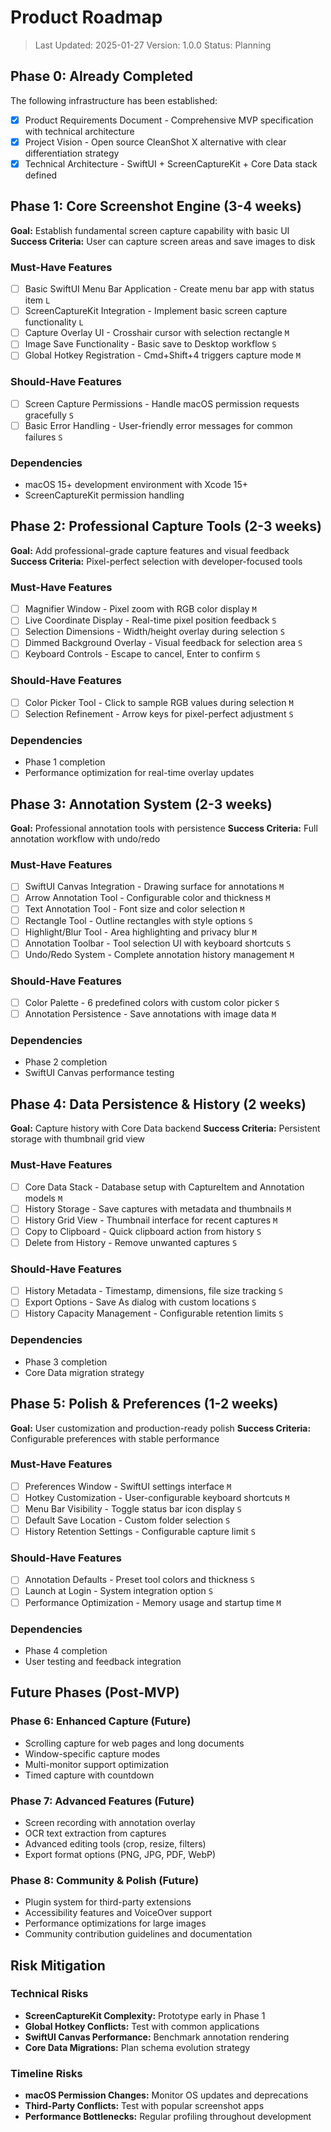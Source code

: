 # Product Roadmap

> Last Updated: 2025-01-27
> Version: 1.0.0
> Status: Planning

## Phase 0: Already Completed

The following infrastructure has been established:

- [x] Product Requirements Document - Comprehensive MVP specification with technical architecture
- [x] Project Vision - Open source CleanShot X alternative with clear differentiation strategy
- [x] Technical Architecture - SwiftUI + ScreenCaptureKit + Core Data stack defined

## Phase 1: Core Screenshot Engine (3-4 weeks)

**Goal:** Establish fundamental screen capture capability with basic UI
**Success Criteria:** User can capture screen areas and save images to disk

### Must-Have Features

- [ ] Basic SwiftUI Menu Bar Application - Create menu bar app with status item `L`
- [ ] ScreenCaptureKit Integration - Implement basic screen capture functionality `L` 
- [ ] Capture Overlay UI - Crosshair cursor with selection rectangle `M`
- [ ] Image Save Functionality - Basic save to Desktop workflow `S`
- [ ] Global Hotkey Registration - Cmd+Shift+4 triggers capture mode `M`

### Should-Have Features

- [ ] Screen Capture Permissions - Handle macOS permission requests gracefully `S`
- [ ] Basic Error Handling - User-friendly error messages for common failures `S`

### Dependencies

- macOS 15+ development environment with Xcode 15+
- ScreenCaptureKit permission handling

## Phase 2: Professional Capture Tools (2-3 weeks)

**Goal:** Add professional-grade capture features and visual feedback
**Success Criteria:** Pixel-perfect selection with developer-focused tools

### Must-Have Features

- [ ] Magnifier Window - Pixel zoom with RGB color display `M`
- [ ] Live Coordinate Display - Real-time pixel position feedback `S`
- [ ] Selection Dimensions - Width/height overlay during selection `S`
- [ ] Dimmed Background Overlay - Visual feedback for selection area `S`
- [ ] Keyboard Controls - Escape to cancel, Enter to confirm `S`

### Should-Have Features

- [ ] Color Picker Tool - Click to sample RGB values during selection `M`
- [ ] Selection Refinement - Arrow keys for pixel-perfect adjustment `S`

### Dependencies

- Phase 1 completion
- Performance optimization for real-time overlay updates

## Phase 3: Annotation System (2-3 weeks)

**Goal:** Professional annotation tools with persistence
**Success Criteria:** Full annotation workflow with undo/redo

### Must-Have Features

- [ ] SwiftUI Canvas Integration - Drawing surface for annotations `M`
- [ ] Arrow Annotation Tool - Configurable color and thickness `M`
- [ ] Text Annotation Tool - Font size and color selection `M`
- [ ] Rectangle Tool - Outline rectangles with style options `S`
- [ ] Highlight/Blur Tool - Area highlighting and privacy blur `M`
- [ ] Annotation Toolbar - Tool selection UI with keyboard shortcuts `S`
- [ ] Undo/Redo System - Complete annotation history management `M`

### Should-Have Features

- [ ] Color Palette - 6 predefined colors with custom color picker `S`
- [ ] Annotation Persistence - Save annotations with image data `M`

### Dependencies

- Phase 2 completion
- SwiftUI Canvas performance testing

## Phase 4: Data Persistence & History (2 weeks)

**Goal:** Capture history with Core Data backend
**Success Criteria:** Persistent storage with thumbnail grid view

### Must-Have Features

- [ ] Core Data Stack - Database setup with CaptureItem and Annotation models `M`
- [ ] History Storage - Save captures with metadata and thumbnails `M`
- [ ] History Grid View - Thumbnail interface for recent captures `M`
- [ ] Copy to Clipboard - Quick clipboard action from history `S`
- [ ] Delete from History - Remove unwanted captures `S`

### Should-Have Features

- [ ] History Metadata - Timestamp, dimensions, file size tracking `S`
- [ ] Export Options - Save As dialog with custom locations `S`
- [ ] History Capacity Management - Configurable retention limits `S`

### Dependencies

- Phase 3 completion
- Core Data migration strategy

## Phase 5: Polish & Preferences (1-2 weeks)

**Goal:** User customization and production-ready polish
**Success Criteria:** Configurable preferences with stable performance

### Must-Have Features

- [ ] Preferences Window - SwiftUI settings interface `M`
- [ ] Hotkey Customization - User-configurable keyboard shortcuts `M`
- [ ] Menu Bar Visibility - Toggle status bar icon display `S`
- [ ] Default Save Location - Custom folder selection `S`
- [ ] History Retention Settings - Configurable capture limit `S`

### Should-Have Features

- [ ] Annotation Defaults - Preset tool colors and thickness `S`
- [ ] Launch at Login - System integration option `S`
- [ ] Performance Optimization - Memory usage and startup time `M`

### Dependencies

- Phase 4 completion
- User testing and feedback integration

## Future Phases (Post-MVP)

### Phase 6: Enhanced Capture (Future)
- Scrolling capture for web pages and long documents
- Window-specific capture modes
- Multi-monitor support optimization
- Timed capture with countdown

### Phase 7: Advanced Features (Future)
- Screen recording with annotation overlay
- OCR text extraction from captures
- Advanced editing tools (crop, resize, filters)
- Export format options (PNG, JPG, PDF, WebP)

### Phase 8: Community & Polish (Future)
- Plugin system for third-party extensions
- Accessibility features and VoiceOver support
- Performance optimizations for large images
- Community contribution guidelines and documentation

## Risk Mitigation

### Technical Risks
- **ScreenCaptureKit Complexity:** Prototype early in Phase 1
- **Global Hotkey Conflicts:** Test with common applications
- **SwiftUI Canvas Performance:** Benchmark annotation rendering
- **Core Data Migrations:** Plan schema evolution strategy

### Timeline Risks
- **macOS Permission Changes:** Monitor OS updates and deprecations
- **Third-Party Conflicts:** Test with popular screenshot apps
- **Performance Bottlenecks:** Regular profiling throughout development